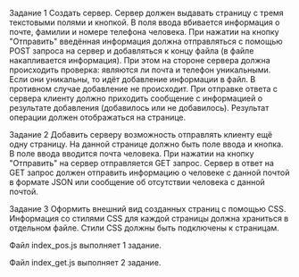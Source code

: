 Задание 1
Создать сервер. Сервер должен выдавать страницу с тремя текстовыми полями и кнопкой. В поля ввода вбивается информация о почте, фамилии и номере телефона человека. При нажатии на кнопку "Отправить" введённая информация должна отправляться с помощью POST запроса на сервер и добавляться к концу файла (в файле накапливается информация). При этом на стороне сервера должна происходить проверка: являются ли почта и телефон уникальными. Если они уникальны, то идёт добавление информации в файл. В противном случае добавление не происходит. При отправке ответа с сервера клиенту должно приходить сообщение с информацией о результате добавления (добавилось или не добавилось). Результат операции должен отображаться на странице.

Задание 2
Добавить серверу возможность отправлять клиенту ещё одну страницу. На данной странице должно быть поле ввода и кнопка. В поле ввода вводится почта человека. При нажатии на кнопку "Отправить" на сервер отправляется GET запрос. Сервер в ответ на GET запрос должен отправить информацию о человеке с данной почтой в формате JSON или сообщение об отсутствии человека с данной почтой.

Задание 3
Оформить внешний вид созданных страниц с помощью CSS. Информация со стилями CSS для каждой страницы должна храниться в отдельном файле. Стили CSS должны быть подключены к страницам.

Файл index_pos.js выполняет 1 задание.

Файл index_get.js выполняет 2 задание.
